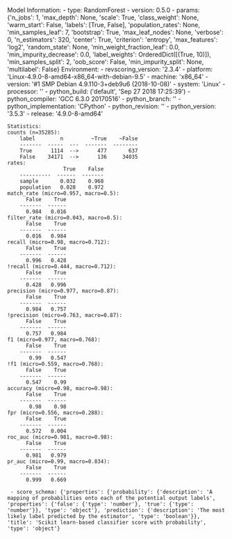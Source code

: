 Model Information:
	 - type: RandomForest
	 - version: 0.5.0
	 - params: {'n_jobs': 1, 'max_depth': None, 'scale': True, 'class_weight': None, 'warm_start': False, 'labels': [True, False], 'population_rates': None, 'min_samples_leaf': 7, 'bootstrap': True, 'max_leaf_nodes': None, 'verbose': 0, 'n_estimators': 320, 'center': True, 'criterion': 'entropy', 'max_features': 'log2', 'random_state': None, 'min_weight_fraction_leaf': 0.0, 'min_impurity_decrease': 0.0, 'label_weights': OrderedDict([(True, 10)]), 'min_samples_split': 2, 'oob_score': False, 'min_impurity_split': None, 'multilabel': False}
	Environment:
	 - revscoring_version: '2.3.4'
	 - platform: 'Linux-4.9.0-8-amd64-x86_64-with-debian-9.5'
	 - machine: 'x86_64'
	 - version: '#1 SMP Debian 4.9.110-3+deb9u6 (2018-10-08)'
	 - system: 'Linux'
	 - processor: ''
	 - python_build: ('default', 'Sep 27 2018 17:25:39')
	 - python_compiler: 'GCC 6.3.0 20170516'
	 - python_branch: ''
	 - python_implementation: 'CPython'
	 - python_revision: ''
	 - python_version: '3.5.3'
	 - release: '4.9.0-8-amd64'
	
	Statistics:
	counts (n=35285):
		label        n         ~True    ~False
		-------  -----  ---  -------  --------
		True      1114  -->      477       637
		False    34171  -->      136     34035
	rates:
		              True    False
		----------  ------  -------
		sample       0.032    0.968
		population   0.028    0.972
	match_rate (micro=0.957, macro=0.5):
		  False    True
		-------  ------
		  0.984   0.016
	filter_rate (micro=0.043, macro=0.5):
		  False    True
		-------  ------
		  0.016   0.984
	recall (micro=0.98, macro=0.712):
		  False    True
		-------  ------
		  0.996   0.428
	!recall (micro=0.444, macro=0.712):
		  False    True
		-------  ------
		  0.428   0.996
	precision (micro=0.977, macro=0.87):
		  False    True
		-------  ------
		  0.984   0.757
	!precision (micro=0.763, macro=0.87):
		  False    True
		-------  ------
		  0.757   0.984
	f1 (micro=0.977, macro=0.768):
		  False    True
		-------  ------
		   0.99   0.547
	!f1 (micro=0.559, macro=0.768):
		  False    True
		-------  ------
		  0.547    0.99
	accuracy (micro=0.98, macro=0.98):
		  False    True
		-------  ------
		   0.98    0.98
	fpr (micro=0.556, macro=0.288):
		  False    True
		-------  ------
		  0.572   0.004
	roc_auc (micro=0.981, macro=0.98):
		  False    True
		-------  ------
		  0.981   0.979
	pr_auc (micro=0.99, macro=0.834):
		  False    True
		-------  ------
		  0.999   0.669
	
	 - score_schema: {'properties': {'probability': {'description': 'A mapping of probabilities onto each of the potential output labels', 'properties': {'false': {'type': 'number'}, 'true': {'type': 'number'}}, 'type': 'object'}, 'prediction': {'description': 'The most likely label predicted by the estimator', 'type': 'boolean'}}, 'title': 'Scikit learn-based classifier score with probability', 'type': 'object'}

